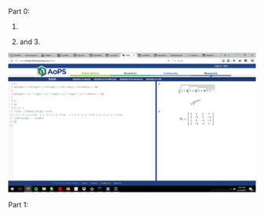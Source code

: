 Part 0:

1. 


2. and 3.

![latex picture](https://raw.githubusercontent.com/garoller/csci2963-labs/master/latex.png)


Part 1:
